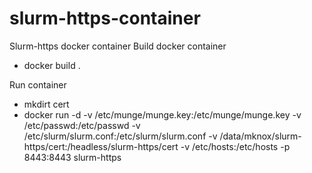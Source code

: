 # slurm-https-container
Slurm-https docker container
Build docker container
- docker build .

Run container
- mkdirt cert
- docker run -d -v /etc/munge/munge.key:/etc/munge/munge.key -v /etc/passwd:/etc/passwd -v /etc/slurm/slurm.conf:/etc/slurm/slurm.conf -v /data/mknox/slurm-https/cert:/headless/slurm-https/cert -v /etc/hosts:/etc/hosts -p 8443:8443 slurm-https

